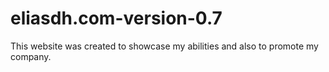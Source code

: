 # eliasdh.com-version-0.7
This website was created to showcase my abilities and also to promote my company.
